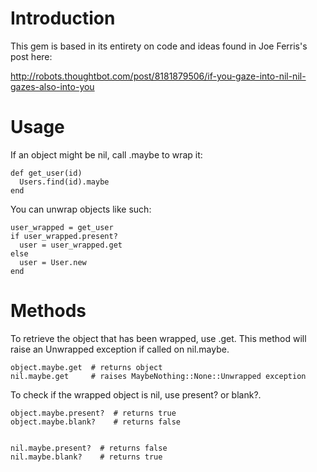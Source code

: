 Introduction
============

This gem is based in its entirety on code and ideas found in Joe Ferris's post here:

http://robots.thoughtbot.com/post/8181879506/if-you-gaze-into-nil-nil-gazes-also-into-you


Usage
=====

If an object might be nil, call .maybe to wrap it:

    def get_user(id)
      Users.find(id).maybe
    end

You can unwrap objects like such:

    user_wrapped = get_user
    if user_wrapped.present?
      user = user_wrapped.get
    else
      user = User.new
    end


Methods
=======
    
To retrieve the object that has been wrapped, use .get. This method will raise an Unwrapped exception if called on nil.maybe.

    object.maybe.get  # returns object
    nil.maybe.get     # raises MaybeNothing::None::Unwrapped exception


To check if the wrapped object is nil, use present? or blank?.
    
    object.maybe.present?  # returns true
    object.maybe.blank?    # returns false
    
        
    nil.maybe.present?  # returns false
    nil.maybe.blank?    # returns true